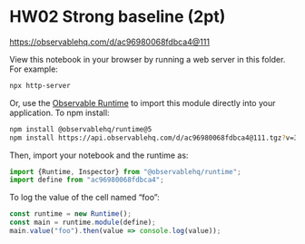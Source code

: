 # HW02 Strong baseline (2pt)

https://observablehq.com/d/ac96980068fdbca4@111

View this notebook in your browser by running a web server in this folder. For
example:

~~~sh
npx http-server
~~~

Or, use the [Observable Runtime](https://github.com/observablehq/runtime) to
import this module directly into your application. To npm install:

~~~sh
npm install @observablehq/runtime@5
npm install https://api.observablehq.com/d/ac96980068fdbca4@111.tgz?v=3
~~~

Then, import your notebook and the runtime as:

~~~js
import {Runtime, Inspector} from "@observablehq/runtime";
import define from "ac96980068fdbca4";
~~~

To log the value of the cell named “foo”:

~~~js
const runtime = new Runtime();
const main = runtime.module(define);
main.value("foo").then(value => console.log(value));
~~~
